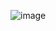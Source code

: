 ![image](https://github.com/abdessamadpas/Chat-App/assets/53188247/1284ed48-26e2-4d0b-81b2-336df623e49c)
